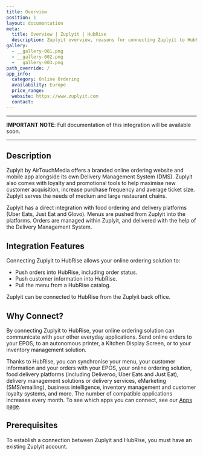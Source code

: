 ```yaml
---
title: Overview
position: 1
layout: documentation
meta:
  title: Overview | Zuplyit | HubRise
  description: Zuplyit overview, reasons for connecting Zuplyit to HubRise and summary of integrated features. Synchronise data between apps you use every day.
gallery:
  - __gallery-001.png
  - __gallery-002.png
  - __gallery-003.png
path_override: /
app_info:
  category: Online Ordering
  availability: Europe
  price_range:
  website: https://www.zuplyit.com
  contact:
---
```


---

**IMPORTANT NOTE**: Full documentation of this integration will be available soon.

---

## Description

Zuplyit by AirTouchMedia offers a branded online ordering website and mobile app alongside its own Delivery Management System (DMS). Zuplyit also comes with loyalty and promotional tools to help maximise new customer acquisition, increase purchase frequency and average ticket size. Zuplyit serves the needs of medium and large restaurant chains.

Zuplyit has a direct integration with food ordering and delivery platforms (Uber Eats, Just Eat and Glovo). Menus are pushed from Zuplyit into the platforms. Orders are managed within Zuplyit, and delivered with the help of the Delivery Management System.

## Integration Features

Connecting Zuplyit to HubRise allows your online ordering solution to:

- Push orders into HubRise, including order status.
- Push customer information into HubRise.
- Pull the menu from a HubRise catalog.

Zuplyit can be connected to HubRise from the Zuplyit back office.

## Why Connect?

By connecting Zuplyit to HubRise, your online ordering solution can communicate with your other everyday applications. Send online orders to your EPOS, to an autonomous printer, a Kitchen Display Screen, or to your inventory management solution.

Thanks to HubRise, you can synchronise your menu, your customer information and your orders with your EPOS, your online ordering solution, food delivery platforms (including Deliveroo, Uber Eats and Just Eat), delivery management solutions or delivery services, eMarketing (SMS/emailing), business intelligence, inventory management and customer loyalty systems, and more. The number of compatible applications increases every month. To see which apps you can connect, see our [Apps page](/apps).

## Prerequisites

To establish a connection between Zuplyit and HubRise, you must have an existing Zuplyit account.
